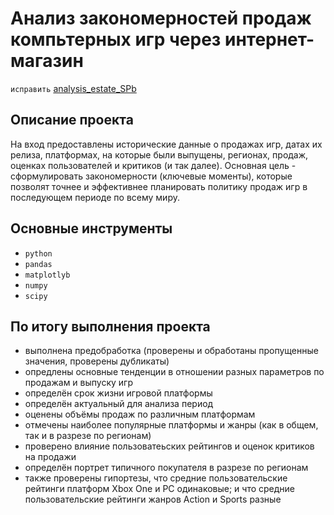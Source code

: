# Анализ закономерностей продаж компьтерных игр через интернет-магазин

`исправить` [analysis_estate_SPb](https://github.com/MaratPshikhachev/repo_example_projects_of_Yandex.Practicum-data_analyst/blob/main/analysis_estate/analysis_estate_SPb.ipynb)

## Описание проекта

На вход предоставлены исторические данные о продажах игр, датах их релиза, платформах, на которые были выпущены, регионах, продаж, оценках пользователей и критиков (и так далее).
Основная цель - сформулировать закономерности (ключевые моменты), которые позволят точнее и эффективнее планировать политику продаж игр в последующем периоде по всему миру.

## Основные инструменты
- `python`
- `pandas`
- `matplotlyb`
- `numpy`
- `scipy`

## По итогу выполнения проекта

- выполнена предобработка (проверены и обработаны пропущенные значения, проверены дубликаты)
- опредлены основные тенденции в отношении разных параметров по продажам и выпуску игр
- определён срок жизни игровой платформы
- определён актуальный для анализа период
- оценены объёмы продаж по различным платформам
- отмечены наиболее популярные платформы и жанры (как в общем, так и в разрезе по регионам)
- проверено влияние пользоватеьских рейтингов и оценок критиков на продажи
- определён портрет типичного покупателя в разрезе по регионам
- также проверены гипортезы, что средние пользовательские рейтинги платформ Xbox One и PC одинаковые; и что
средние пользовательские рейтинги жанров Action и Sports разные  
